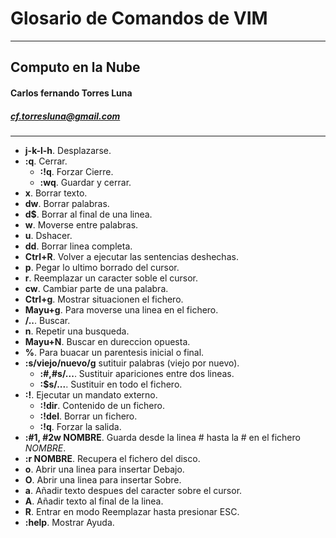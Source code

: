 Glosario de Comandos de VIM 
==============================
----
## Computo en la Nube
#### Carlos fernando Torres Luna
##### cf.torresluna@gmail.com 

---
* **j-k-l-h**. Desplazarse.
* **:q**. Cerrar.
    * **:!q**. Forzar Cierre.
    * **:wq**. Guardar y cerrar.
* **x**. Borrar texto.
* **dw**. Borrar palabras.
* **d$**. Borrar al final de una linea.
* **w**. Moverse entre palabras.
* **u**. Dshacer.
* **dd**. Borrar linea completa.
* **Ctrl+R**. Volver a ejecutar las sentencias deshechas.
* **p**. Pegar lo ultimo borrado del cursor.
* **r**. Reemplazar un caracter soble el cursor.
* **cw**. Cambiar parte de una palabra.
* **Ctrl+g**. Mostrar situacionen el fichero.
* **Mayu+g**. Para moverse una linea en el fichero.
* **/..**. Buscar.
* **n**. Repetir una busqueda.
* **Mayu+N**. Buscar en dureccion opuesta.
* **%**. Para buacar un parentesis inicial o final.
* **:s/viejo/nuevo/g** sutituir palabras (viejo por nuevo).
    * **:#,#s/...**. Sustituir apariciones entre dos lineas.
    *  **:$s/...**. Sustituir en todo el fichero.
* **:!**. Ejecutar un mandato externo.
    * **:!dir**. Contenido de un fichero.
    * **:!del**. Borrar un fichero.
    * **:!q**. Forzar la salida.
* **:#1, #2w NOMBRE**. Guarda desde la linea # hasta la # en el fichero *NOMBRE*.
* **:r NOMBRE**. Recupera el fichero del disco.
* **o**. Abrir una linea para insertar Debajo.
* **O**. Abrir una linea para insertar Sobre.
* **a**. Añadir texto despues del caracter sobre el cursor.
* **A**. Añadir texto al final de la linea.
* **R**. Entrar en modo Reemplazar hasta presionar ESC.
* **:help**. Mostrar Ayuda.
